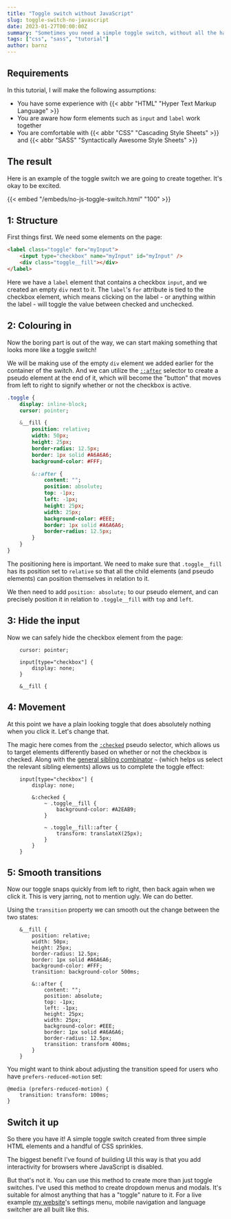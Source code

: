 ```yaml
---
title: "Toggle switch without JavaScript"
slug: toggle-switch-no-javascript
date: 2023-01-27T00:00:00Z
summary: "Sometimes you need a simple toggle switch, without all the hassle of using JavaScript. This short tutorial will hold your hand through creating just that..."
tags: ["css", "sass", "tutorial"]
author: barnz
---
```


## Requirements

In this tutorial, I will make the following assumptions:

- You have some experience with {{< abbr "HTML" "Hyper Text Markup Language" >}}
- You are aware how form elements such as `input` and `label` work together
- You are comfortable with {{< abbr "CSS" "Cascading Style Sheets" >}} and {{< abbr "SASS" "Syntactically Awesome Style Sheets" >}}

## The result

Here is an example of the toggle switch we are going to create together. It's okay to be excited.

{{< embed "/embeds/no-js-toggle-switch.html" "100" >}}

## 1: Structure

First things first. We need some elements on the page:

```HTML
<label class="toggle" for="myInput">
    <input type="checkbox" name="myInput" id="myInput" />
    <div class="toggle__fill"></div>
</label>
```

Here we have a `label` element that contains a checkbox `input`, and we created an empty `div` next to it. The `label`'s `for` attribute is tied
to the checkbox element, which means clicking on the label - or anything within the label - will toggle the value between checked
and unchecked.

## 2: Colouring in

Now the boring part is out of the way, we can start making something that looks more like a toggle switch!

We will be making use of the empty `div` element we added earlier for the container of the switch. And we can utilize the
[`::after`](https://developer.mozilla.org/en-US/docs/Web/CSS/::after) selector to create a pseudo element at the end of it,
which will become the "button" that moves from left to right to signify whether or not the checkbox is active.

```SASS
.toggle {
    display: inline-block;
    cursor: pointer;

    &__fill {
        position: relative;
        width: 50px;
        height: 25px;
        border-radius: 12.5px;
        border: 1px solid #A6A6A6;
        background-color: #FFF;

        &::after {
            content: "";
            position: absolute;
            top: -1px;
            left: -1px;
            height: 25px;
            width: 25px;
            background-color: #EEE;
            border: 1px solid #A6A6A6;
            border-radius: 12.5px;
        }
    }
}
```

The positioning here is important. We need to make sure that `.toggle__fill` has its position set to `relative`
so that all the child elements (and pseudo elements) can position themselves in relation to it.

We then need to add `position: absolute;` to our pseudo element, and can precisely position it in relation to `.toggle__fill` with `top` and `left`.

## 3: Hide the input

Now we can safely hide the checkbox element from the page:

```SASS{hl_lines=["3-5"],linenostart=2}
    cursor: pointer;

    input[type="checkbox"] {
        display: none;
    }

    &__fill {
```

## 4: Movement

At this point we have a plain looking toggle that does absolutely nothing when you click it. Let's change that.

The magic here comes from the [`:checked`](https://developer.mozilla.org/en-US/docs/Web/CSS/:checked) pseudo selector, which
allows us to target elements differently based on whether or not the checkbox is checked. Along with
the [general sibling combinator](https://developer.mozilla.org/en-US/docs/Web/CSS/General_sibling_combinator) `~` (which
helps us select the relevant sibling elements) allows us to complete the toggle effect:

```SASS{hl_lines=["4-12"],linenostart=4}
    input[type="checkbox"] {
        display: none;

        &:checked {
            ~ .toggle__fill {
                background-color: #A2EAB9;
            }

            ~ .toggle__fill::after {
                transform: translateX(25px);
            }
        }
    }
```

## 5: Smooth transitions

Now our toggle snaps quickly from left to right, then back again when we click it. This is very jarring, not to mention ugly. We can do better.

Using the `transition` property we can smooth out the change between the two states:

```SASS{hl_lines=[8, 20],linenostart=20}
    &__fill {
        position: relative;
        width: 50px;
        height: 25px;
        border-radius: 12.5px;
        border: 1px solid #A6A6A6;
        background-color: #FFF;
        transition: background-color 500ms;

        &::after {
            content: "";
            position: absolute;
            top: -1px;
            left: -1px;
            height: 25px;
            width: 25px;
            background-color: #EEE;
            border: 1px solid #A6A6A6;
            border-radius: 12.5px;
            transition: transform 400ms;
        }
    }
```

You might want to think about adjusting the transition speed for users who have `prefers-reduced-motion` set:

```SASS{linenostart=40}
@media (prefers-reduced-motion) {
    transition: transform: 100ms;
}
```

## Switch it up

So there you have it! A simple toggle switch created from three simple HTML elements and a handful of CSS sprinkles.

The biggest benefit I've found of building UI this way is that you add interactivity for browsers where JavaScript is disabled.

But that's not it. You can use this method to create more than just toggle switches. I've used this method
to create dropdown menus and modals. It's suitable for almost anything that has a "toggle" nature to it. For a live example
[my website](https://barnz.dev)'s settings menu, mobile navigation and language switcher are all built like this.
